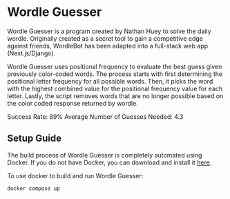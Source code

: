 # Wordle Guesser

Wordle Guesser is a program created by Nathan Huey to solve the daily wordle. Originally created as a secret tool to gain a competitive edge against friends, WordleBot has been adapted into a full-stack web app (Next.js/Django).

Wordle Guesser uses positional frequency to evaluate the best guess given previously color-coded words. The process starts with first determining the positional letter frequency for all possible words. Then, it picks the word with the highest combined value for the positional frequency value for each letter. Lastly, the script removes words that are no longer possible based on the color coded response returned by wordle.

Success Rate: 89%
Average Number of Guesses Needed: 4.3

## Setup Guide

The build process of Wordle Guesser is completely automated using Docker. If you do not have Docker, you can download and install it [here](https://docs.docker.com/desktop/install/mac-install/).

To use docker to build and run Wordle Guesser:

```bash
docker compose up
```
